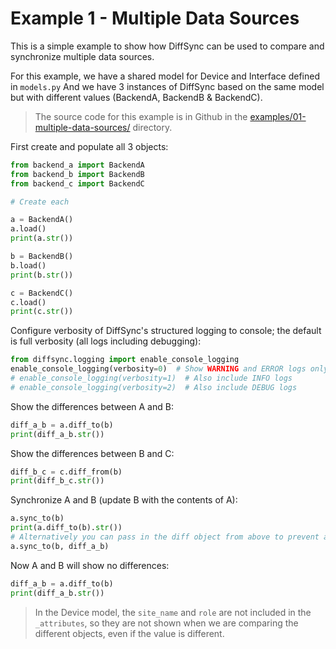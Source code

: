 # Example 1 - Multiple Data Sources

This is a simple example to show how DiffSync can be used to compare and synchronize multiple data sources.

For this example, we have a shared model for Device and Interface defined in `models.py`
And we have 3 instances of DiffSync based on the same model but with different values (BackendA, BackendB & BackendC).

> The source code for this example is in Github in the [examples/01-multiple-data-sources/](https://github.com/networktocode/diffsync/tree/main/examples/01-multiple-data-sources) directory.

First create and populate all 3 objects:

```python
from backend_a import BackendA
from backend_b import BackendB
from backend_c import BackendC

# Create each

a = BackendA()
a.load()
print(a.str())

b = BackendB()
b.load()
print(b.str())

c = BackendC()
c.load()
print(c.str())
```

Configure verbosity of DiffSync's structured logging to console; the default is full verbosity (all logs including debugging):

```python
from diffsync.logging import enable_console_logging
enable_console_logging(verbosity=0)  # Show WARNING and ERROR logs only
# enable_console_logging(verbosity=1)  # Also include INFO logs
# enable_console_logging(verbosity=2)  # Also include DEBUG logs
```

Show the differences between A and B:

```python
diff_a_b = a.diff_to(b)
print(diff_a_b.str())
```

Show the differences between B and C:

```python
diff_b_c = c.diff_from(b)
print(diff_b_c.str())
```

Synchronize A and B (update B with the contents of A):

```python
a.sync_to(b)
print(a.diff_to(b).str())
# Alternatively you can pass in the diff object from above to prevent another diff calculation
a.sync_to(b, diff_a_b)
```

Now A and B will show no differences:

```python
diff_a_b = a.diff_to(b)
print(diff_a_b.str())
```

> In the Device model, the `site_name` and `role` are not included in the `_attributes`, so they are not shown when we are comparing the different objects, even if the value is different.
